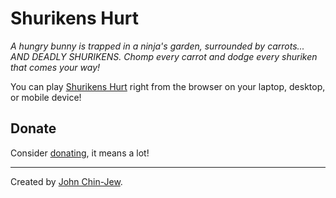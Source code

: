 # Shurikens Hurt

*A hungry bunny is trapped in a ninja's garden, surrounded by carrots... AND DEADLY SHURIKENS. Chomp every carrot and dodge every shuriken that comes your way!*

You can play [Shurikens Hurt](https://shurikenshurt.com/) right from the browser on your laptop, desktop, or mobile device!

## Donate

Consider [donating](https://buymeacoffee.com/johnchinjew), it means a lot!

---

Created by [John Chin-Jew](https://jawnyawns.github.io/).
